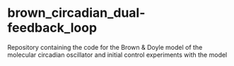 # brown_circadian_dual-feedback_loop
Repository containing the code for the Brown &amp; Doyle model of the molecular circadian oscillator and initial control experiments with the model

